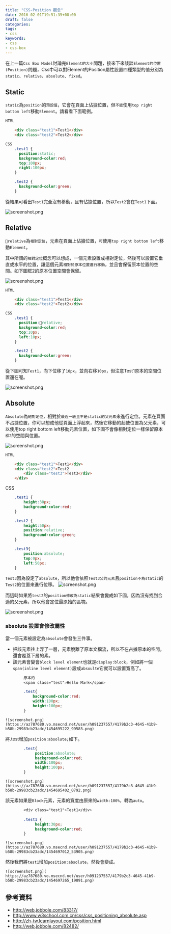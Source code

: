 ```yaml
---
title: "CSS-Position 觀念"
date: 2016-02-01T19:51:35+08:00
draft: false
categories:
tags: 
- css 
keywords:
- css 
- css-box 
---
```


在上一篇`Css Box Model`討論完`Element的大小`問題，接來下來談談`Element的位置(Position)`問題，Css中可以對Element的Position屬性設置四種類型的值分別為`static`、`relative`、`absolute`、`fixed`。

## Static
`static`為`position`的`預設值`，它會在頁面上佔據位置，但`不能`使用`top right bottom left`移動`Element`。請看看下面範例。

```html
HTML

	<div class="test1">Test1</div>
	<div class="test2">Test2</div>
```

```css
CSS	
	.test1 {
	  position:static;
 	  background-color:red;
 	  top:100px;
  	  right:100px;
	}

	.test2 {
 	  background-color:green;
	}
```

從結果可看出`Test1`完全沒有移動，且有佔據位置，所以`Test2`會在`Test1`下面。

![screenshot.png](https://az787680.vo.msecnd.net/user/h091237557/4179b2c3-4645-41b9-b58b-29983cb23adc/1454687371_52613.png)

## Relative

`relative`為`相對定位`，元素在頁面上佔據位置，`可`使用`top right bottom left`移動`Element`。

其中所謂的`相對定位`概念可以想成，一個元素設置成相對定位，然後可以設置它垂直或水平的位置，讓這個元素`相對於原本位置進行移動`，並且會保留原本位置的空間。如下圖框2的原本位置空間會保留。

![screenshot.png](https://az787680.vo.msecnd.net/user/h091237557/4179b2c3-4645-41b9-b58b-29983cb23adc/1454689656_1419.png)


```html
HTML

	<div class="test1">Test1</div>
	<div class="test2">Test2</div>
```

```css
CSS
	.test1 {
	  position:relative;
 	  background-color:red;
 	  top:10px;
  	  left:10px;
	}

	.test2 {
 	  background-color:green;
	}
```

從下圖可知`Test1`，向下位移了`10px`，並向右移`10px`，但注意Test1原本的空間位置還在喔。

![screenshot.png](https://az787680.vo.msecnd.net/user/h091237557/4179b2c3-4645-41b9-b58b-29983cb23adc/1454690529_48311.png)


## Absolute

`Absolute`為`絕對定位`，相對於`最近一級且不是static的父元素`來進行定位。元素在頁面不占據位置，你可以想成他從頁面上浮起來，然後它移動的起使位置為父元素，可以使用top right bottom left移動元素位置，如下圖不會像相對定位一樣保留原本`框2`的空間與位置。

![screenshot.png](https://az787680.vo.msecnd.net/user/h091237557/4179b2c3-4645-41b9-b58b-29983cb23adc/1454691745_95019.png)

```html
HTML

	<div class="test1">Test1</div>
  	<div class="test2">Test2
   		<div class="test3">Test3</div>
 	</div>
```

CSS

```css
	.test1 {
 		height:30px;
 		background-color:red;
	}

	.test2 {
  	 	height:50px;
   		position:relative;
  		background-color:green;
	}

	.test3{
 	 	position:absolute;
  		top:0px;
  		left:50px;
	}
```

`Test3`因為設定了`absolute`，所以他會依照`Test3父的元素`且`position不為static`的`Test2`的位置來進行位移。
![screenshot.png](https://az787680.vo.msecnd.net/user/h091237557/4179b2c3-4645-41b9-b58b-29983cb23adc/1454693826_65877.png)

而這時如果將`test2`的`position修改為static`結果會變成如下圖，因為沒有找到合適的父元素，所以他會定位最原始的區塊。

![screenshot.png](https://az787680.vo.msecnd.net/user/h091237557/4179b2c3-4645-41b9-b58b-29983cb23adc/1454694135_93886.png)


### absolute 設置會修改屬性

當一個元素被設定為`absolute`會發生三件事。

* 把該元素往上浮了一層，元素脫離了原本文檔流，所以不在占據原本的空間，還會覆蓋下層的素。
* 該元素會變會`block level element`也就是`display:block`，例如將一個`span(inline level element)`設成`absoulte`它就可以設置寬高了。

```css
		原本的
		<span class="test">Hello Mark</span>

		.test{
  			background-color:red;
  			width:100px;
  			height:100px;
		}
```

	![screenshot.png](https://az787680.vo.msecnd.net/user/h091237557/4179b2c3-4645-41b9-b58b-29983cb23adc/1454695222_99583.png)	
	
將.test增加`position:absolute;`如下。

```css		
		.test{
 			 position:absolute;
  			 background-color:red;
  			 width:100px;
 			 height:100px;
		}
```

	![screenshot.png](https://az787680.vo.msecnd.net/user/h091237557/4179b2c3-4645-41b9-b58b-29983cb23adc/1454695402_0792.png)
	
該元素如果是`Block`元素，元素的寬度由原來的`width:100%`，轉為`auto`。

```css		
		<div class="test1">Test1</div>
		
		.test1 {
 			 height:30px;
   	     	 background-color:red;
		}
```

	![screenshot.png](https://az787680.vo.msecnd.net/user/h091237557/4179b2c3-4645-41b9-b58b-29983cb23adc/1454697012_53905.png)	
	
然後我們將`test1`增加`position:absolute`，然後會變成。
	
	![screenshot.png](	https://az787680.vo.msecnd.net/user/h091237557/4179b2c3-4645-41b9-b58b-29983cb23adc/1454697265_19891.png)

## 參考資料

* http://web.jobbole.com/83317/
* http://www.w3school.com.cn/css/css_positioning_absolute.asp
* http://zh-tw.learnlayout.com/position.html
* http://web.jobbole.com/82482/


